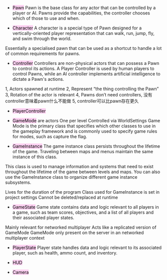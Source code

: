 - <mark style="background: #FFB8EBA6;">Pawn</mark>
Pawn is the base class for any actor that can be controlled by a player or AI. 
Pawns provide the capabilities, the controller chooses which of those to use and when.

- <mark style="background: #FFB8EBA6;">Character</mark>
A character is a special type of Pawn designed for a vertically-oriented player representation that can walk, run, jump, fly, and swim through the world.

Essentially a specialised pawn that can be used as a shortcut to handle a lot of common requirements for pawns.

- <mark style="background: #FFB8EBA6;">Controller</mark>
Controllers are non-physical actors that can possess a Pawn to control its actions. A Player Controller is used by human players to control Pawns, while an AI controller implements artificial intelligence to dictate a Pawn's actions.

1, Actors spawned at runtime
2, Represent “the thing controlling the Pawn”
3, Rotation of the actor is relevant
4, Pawns don’t need controllers, 没有controller意味着pawn什么不能做
5, controller可以比pawn存在更久

- <mark style="background: #FFB8EBA6;">PlayerController</mark>
- <mark style="background: #FFB8EBA6;">GameMode</mark>
are actors
One per level
Controlled via WorldSettings
Game Mode is the primary class that specifies which other classes to use in the gameplay framework and is commonly used to specify game rules for modes, such as capture the flag.

- <mark style="background: #FFB8EBA6;">GameInstance</mark>
The game instance class persists throughout the lifetime of the game. Traveling between maps and menus maintain the same instance of this class. 

This class is used to manage information and systems that need to exist throughout the lifetime of the game between levels and maps. You can also use the GameInstance class to organize different game instance subsystems.

Lives for the duration of the program
Class used for GameInstance is set in project settings
Cannot be deleted/replaced at runtime

- <mark style="background: #FFB8EBA6;">GameState</mark>
Game state contains data and logic relevant to all players in a game, such as team scores, objectives, and a list of all players and their associated player states.

Mainly relevant for networked multiplayer
Acts like a replicated version of GameMode
GameMode only present on the server in an networked multiplayer context

- <mark style="background: #FFB8EBA6;">PlayerState</mark>
Player state handles data and logic relevant to its associated player, such as health, ammo count, and inventory.

- <mark style="background: #FFB8EBA6;">HUD</mark>
- <mark style="background: #FFB8EBA6;">Camera</mark>